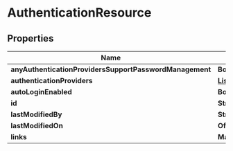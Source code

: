 

# AuthenticationResource


## Properties

Name | Type | Description | Notes
------------ | ------------- | ------------- | -------------
**anyAuthenticationProvidersSupportPasswordManagement** | **Boolean** |  |  [optional]
**authenticationProviders** | [**List&lt;AuthenticationProviderElement&gt;**](AuthenticationProviderElement.md) |  |  [optional]
**autoLoginEnabled** | **Boolean** |  |  [optional]
**id** | **String** |  |  [optional]
**lastModifiedBy** | **String** |  |  [optional]
**lastModifiedOn** | **OffsetDateTime** |  |  [optional]
**links** | **Map&lt;String, String&gt;** |  |  [optional]



